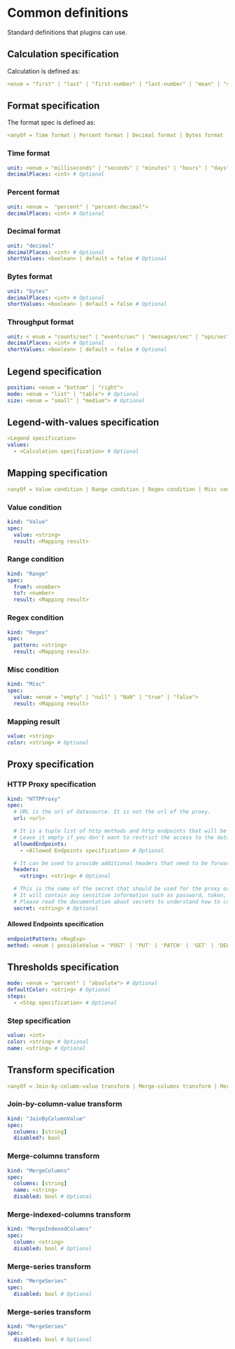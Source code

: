 # Common definitions

Standard definitions that plugins can use.

## Calculation specification

Calculation is defined as:

```yaml
<enum = "first" | "last" | "first-number" | "last-number" | "mean" | "sum" | "min" | "max"> # "last" is the default
```

## Format specification

The format spec is defined as:

```yaml
<anyOf = Time format | Percent format | Decimal format | Bytes format | Throughput format>
```

### Time format

```yaml
unit: <enum = "milliseconds" | "seconds" | "minutes" | "hours" | "days" | "weeks" | "months" | "years">
decimalPlaces: <int> # Optional
```

### Percent format

```yaml
unit: <enum =  "percent" | "percent-decimal">
decimalPlaces: <int> # Optional
```

### Decimal format

```yaml
unit: "decimal"
decimalPlaces: <int> # Optional
shortValues: <boolean> | default = false # Optional
```

### Bytes format

```yaml
unit: "bytes"
decimalPlaces: <int> # Optional
shortValues: <boolean> | default = false # Optional
```

### Throughput format

```yaml
unit: < enum = "counts/sec" | "events/sec" | "messages/sec" | "ops/sec" | "packets/sec" | "reads/sec" | "records/sec" | "requests/sec" | "rows/sec" | "writes/sec">
decimalPlaces: <int> # Optional
shortValues: <boolean> | default = false # Optional
```

## Legend specification

```yaml
position: <enum = "bottom" | "right">
mode: <enum = "list" | "table"> # Optional
size: <enum = "small" | "medium"> # Optional
```


## Legend-with-values specification

```yaml
<Legend specification>
values:
  - <Calculation specification> # Optional
```

## Mapping specification

```yaml
<anyOf = Value condition | Range condition | Regex condition | Misc condition>
```

### Value condition

```yaml
kind: "Value"
spec:
  value: <string>
  result: <Mapping result>
```

### Range condition

```yaml
kind: "Range"
spec:
  from?: <number>
  to?: <number>
  result: <Mapping result>
```

### Regex condition

```yaml
kind: "Regex"
spec:
  pattern: <string>
  result: <Mapping result>
```

### Misc condition

```yaml
kind: "Misc"
spec:
  value: <enum = "empty" | "null" | "NaN" | "true" | "false">
  result: <Mapping result>
```

### Mapping result

```yaml
value: <string>
color: <string> # Optional
```

## Proxy specification

### HTTP Proxy specification

```yaml
kind: "HTTPProxy"
spec:
  # URL is the url of datasource. It is not the url of the proxy.
  url: <url>

  # It is a tuple list of http methods and http endpoints that will be accessible.
  # Leave it empty if you don't want to restrict the access to the datasource.
  allowedEndpoints:
    - <Allowed Endpoints specification> # Optional

  # It can be used to provide additional headers that need to be forwarded when requesting the datasource
  headers:
    <string>: <string> # Optional

  # This is the name of the secret that should be used for the proxy or discovery configuration
  # It will contain any sensitive information such as password, token, certificate.
  # Please read the documentation about secrets to understand how to create one
  secret: <string> # Optional
```

#### Allowed Endpoints specification

```yaml
endpointPattern: <RegExp>
method: <enum | possibleValue = 'POST' | 'PUT' | 'PATCH' | 'GET' | 'DELETE'>
```

## Thresholds specification

```yaml
mode: <enum = "percent" | "absolute"> # Optional
defaultColor: <string> # Optional
steps:
  - <Step specification> # Optional
```

### Step specification

```yaml
value: <int>
color: <string> # Optional
name: <string> # Optional
```

## Transform specification

```yaml
<anyOf = Join-by-column-value transform | Merge-columns transform | Merge-indexed-columns transform | Merge-series transform>
```

### Join-by-column-value transform

```yaml
kind: "JoinByColumnValue"
spec:
  columns: [string]
  disabled?: bool
```

### Merge-columns transform

```yaml
kind: "MergeColumns"
spec:
  columns: [string]
  name: <string>
  disabled: bool # Optional
```

### Merge-indexed-columns transform

```yaml
kind: "MergeIndexedColumns"
spec:
  column: <string>
  disabled: bool # Optional
```

### Merge-series transform

```yaml
kind: "MergeSeries"
spec:
  disabled: bool # Optional
```

### Merge-series transform

```yaml
kind: "MergeSeries"
spec:
  disabled: bool # Optional
```

